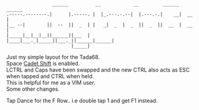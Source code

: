 ```
                 ______          __            __         ______ ______ 
.-----.--------.|      |.-----. |  |_.---.-.--|  |.---.-.|    __|  __  |
|__ --|        ||  --  ||  _  | |   _|  _  |  _  ||  _  ||  __  |  __  |
|_____|__|__|__||______||___  | |____|___._|_____||___._||______|______|
                        |_____|                                         
```

Just my simple layout for the Tada68.  
Space [Cadet Shift](https://docs.qmk.fm/#/feature_space_cadet_shift) is enabled.  
LCTRL and Caps have been swapped and the new CTRL also acts as ESC when tapped and CTRL when held.  
This is helpful for me as a VIM user.  
Some other changes.  

Tap Dance for the F Row.. i.e double tap 1 and get F1 instead. 
